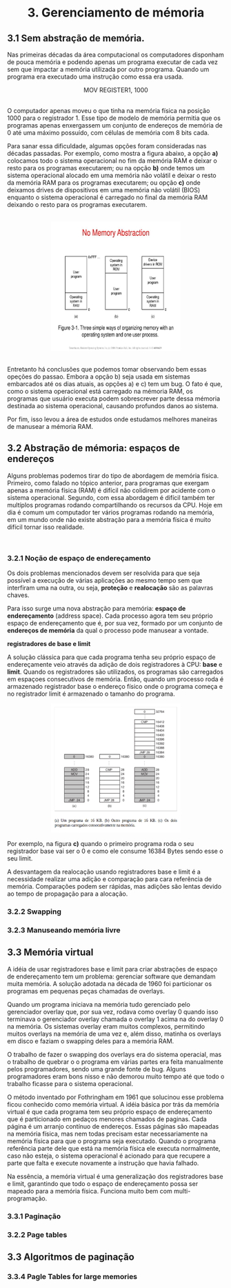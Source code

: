 <h1 align="center">3. Gerenciamento de mémoria</h1>

## 3.1 Sem abstração de memória.

Nas primeiras décadas da área computacional os computadores disponham de pouca memória e podendo apenas um programa executar de cada vez sem que impactar a memória utilizada por outro programa. Quando um programa era executado uma instrução como essa era usada.

<center>
MOV REGISTER1, 1000
</center>
<br/>

O computador apenas moveu o que tinha na memória física na posição 1000 para o registrador 1. Esse tipo de modelo de memória permitia que os programas apenas enxergassem um conjunto de endereços de memória de 0 até uma máximo possuído, com células de memória com 8 bits cada. 

Para sanar essa dificuldade, algumas opções foram consideradas nas décadas passadas. Por exemplo, como mostra a figura abaixo, a opção **a)** colocamos todo o sistema operacional no fim da memória RAM e deixar o resto para os programas executarem; ou na opção **b)** onde temos um sistema operacional alocado em uma memória não volátil e deixar o resto da memória RAM para os programas executarem; ou opção **c)** onde deixamos drives de dispositivos em uma memória não volátil (BIOS) enquanto o sistema operacional é carregado no final da memória RAM deixando o resto para os programas executarem.

<br/>
<center>
<img  width="300px" height="300px" src="../assets/img/slide2-l.jpg"/>
</center>
<br/>

Entretanto há conclusões que podemos tomar observando bem essas opeções do passao. Embora a opção b) seja usada em sistemas embarcados até os dias atuais, as opções a) e c) tem um bug. O fato é que, como o sistema operacional está carregado na mémoria RAM, os programas que usuário executa podem sobrescrever parte dessa mémoria destinada ao sistema operacional, causando profundos danos ao sistema.

Por fim, isso levou a área de estudos onde estudamos melhores maneiras de manusear a mémoria RAM.

## 3.2 Abstração de mémoria: espaços de endereços

Alguns problemas podemos tirar do tipo de abordagem de memória física. Primeiro, como falado no tópico anterior, para programas que exergam apenas a memória física (RAM) é difícil não colidirem por acidente com o sistema operacional. Segundo, com essa abordagem é difícil também ter multíplos programas rodando compartilhando os recursos da CPU. Hoje em dia é comum um computador ter vários programas rodando na memória, em um mundo onde não existe abstração para a memória física é muito difícil tornar isso realidade.

<br/>

### 3.2.1 Noção de espaço de endereçamento

Os dois problemas mencionados devem ser resolvida para que seja possível a execução de várias aplicações ao mesmo tempo sem que interfiram uma na outra, ou seja, **proteção** e **realocação** são as palavras chaves.

Para isso surge uma nova abstração para memória: **espaço de endereçamento** (address space). Cada processo agora tem seu próprio espaço de endereçamento que é, por sua vez, formado por um conjunto de **endereços de memória** da qual o processo pode manusear a vontade.

**registradores de base e limit** 

A solução clássica para que cada programa tenha seu próprio espaço de endereçamente veio através da adição de dois registradores à CPU: **base** e **limit**. Quando os registradores são utilizados, os programas são carregados em espaçoes consecutivos de memória. Então, quando um processo roda é armazenado registrador base o endereço físico onde o programa começa e no registrador limit é armazenado o tamanho do programa.

<center>
<img  width="300px" height="300px" src="../assets/img/3-2.png"/>
</center>

Por exemplo, na figura **c)** quando o primeiro programa roda o seu registrador base vai ser o 0 e como ele consume 16384 Bytes sendo esse o seu limit.   

A desvantagem da realocação usando registradores base e limit é a necessidade realizar uma adição e comparação para cara referência de memória. Comparações podem ser rápidas, mas adições são lentas devido ao tempo de propagação para a alocação.

### 3.2.2 Swapping


### 3.2.3 Manuseando memória livre


## 3.3 Memória virtual

A idéia de usar registradores base e limit para criar abstrações de espaço de endereçamento tem um problema: gerenciar software que demandam muita memória. A solução adotada na década de 1960 foi particionar os programas em pequenas peças chamadas de overlays. 

Quando um programa iniciava na memória tudo  gerenciado pelo gerenciador overlay que, por sua vez, rodava como overlay 0 quando isso terminava o gerenciador overlay chamada o overlay 1 acima na do overlay 0 na memória. Os sistemas overlay eram muitos complexos, permitindo muitos overlays na memória de uma vez e, além disso, matinha os overlays em disco e faziam o swapping deles para a memória RAM.

O trabalho de fazer o swapping dos overlays era do sistema operacial, mas o trabalho de quebrar o o programa em várias partes era feita manualmente pelos programadores, sendo uma grande fonte de bug. Alguns programadores eram bons nisso e não demorou muito tempo até que todo o trabalho ficasse para o sistema operacional.

O método inventado por Fothringham em 1961 que solucinou esse problema ficou conhecido como memória virtual. A idéia básica por trás da memória virtual é que cada programa tem seu próprio espaço de endereçamento que é particionado em pedaços menores chamados de paginas. Cada página é um arranjo contínuo de endereços. Essas páginas são mapeadas na memória física, mas nem todas precisam estar necessariamente na memória física para que o programa seja executado. Quando o programa referência parte dele que está na memória física ele executa normalmente, caso não esteja, o sistema operacional é acionado para que recupere a parte que falta e execute novamente a instrução que havia falhado.

Na essência, a memória virtual é uma generalização dos registradores base e limit, garantindo que todo o espaço de endereçamento possa ser mapeado para a memória física. Funciona muito bem com multi-programação.

### 3.3.1 Paginação


### 3.2.2 Page tables
## 3.3 Algoritmos de paginação
### 3.3.4 Pagle Tables for large memories